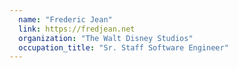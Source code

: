```yaml
---
  name: "Frederic Jean"
  link: https://fredjean.net
  organization: "The Walt Disney Studios"
  occupation_title: "Sr. Staff Software Engineer"
---
```

